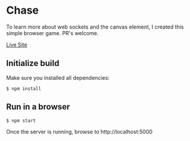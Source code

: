 # Chase

To learn more about web sockets and the canvas element, I created this simple browser game. PR's welcome.

[Live Site](https://chase-game.herokuapp.com)


## Initialize build

Make sure you installed all dependencies:

    $ npm install

## Run in a browser

    $ npm start

Once the server is running, browse to http://localhost:5000
